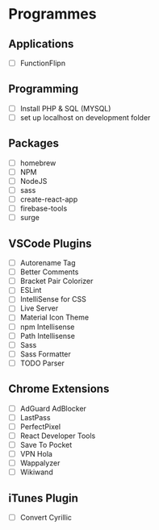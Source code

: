 # Programmes
## Applications
- [ ] FunctionFlipn
## Programming
- [ ] Install PHP & SQL (MYSQL)
- [ ] set up localhost on development folder
## Packages
- [ ] homebrew
- [ ] NPM
- [ ] NodeJS
- [ ] sass
- [ ] create-react-app
- [ ] firebase-tools
- [ ] surge
## VSCode Plugins
- [ ] Autorename Tag
- [ ] Better Comments
- [ ] Bracket Pair Colorizer
- [ ] ESLint
- [ ] IntelliSense for CSS
- [ ] Live Server
- [ ] Material Icon Theme
- [ ] npm Intellisense
- [ ] Path Intellisense
- [ ] Sass
- [ ] Sass Formatter
- [ ] TODO Parser
## Chrome Extensions
- [ ] AdGuard AdBlocker
- [ ] LastPass
- [ ] PerfectPixel
- [ ] React Developer Tools
- [ ] Save To Pocket
- [ ] VPN Hola
- [ ] Wappalyzer
- [ ] Wikiwand
## iTunes Plugin
- [ ] Convert Cyrillic
